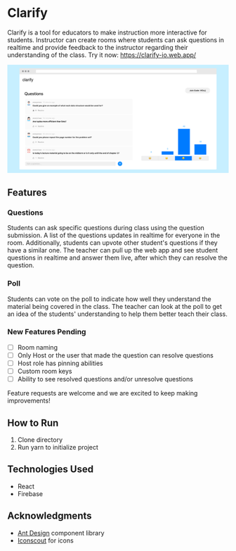 # Clarify

Clarify is a tool for educators to make instruction more interactive for students. Instructor can create rooms where students can ask questions in realtime and provide feedback to the instructor regarding their understanding of the class. Try it now: https://clarify-io.web.app/

![](RoomScreenshot.png)

## Features

### Questions

Students can ask specific questions during class using the question submission. A list of the questions updates in realtime for everyone in the room. Additionally, students can upvote other student's questions if they have a similar one. The teacher can pull up the web app and see student questions in realtime and answer them live, after which they can resolve the question.


### Poll

Students can vote on the poll to indicate how well they understand the material being covered in the class. The teacher can look at the poll to get an idea of the students' understanding to help them better teach their class.

### New Features Pending
- [ ] Room naming 
- [ ] Only Host or the user that made the question can resolve questions
- [ ] Host role has pinning abilities 
- [ ] Custom room keys
- [ ] Ability to see resolved questions and/or unresolve questions

Feature requests are welcome and we are excited to keep making improvements!

## How to Run

1) Clone directory
2) Run yarn to initialize project


## Technologies Used
- React
- Firebase

## Acknowledgments
- [Ant Design](https://ant.design/) component library
- [Iconscout](https://iconscout.com/categories/avatars/icons) for icons
